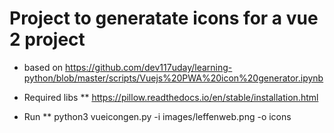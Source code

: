 # Project to generatate icons for a vue 2 project

* based on https://github.com/dev117uday/learning-python/blob/master/scripts/Vuejs%20PWA%20icon%20generator.ipynb

* Required libs
**  https://pillow.readthedocs.io/en/stable/installation.html

* Run
** python3 vueicongen.py -i images/leffenweb.png -o icons